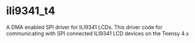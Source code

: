# ili9341_t4

A DMA enabled SPI driver for ILI9341 LCDs. This driver code for communicating with SPI connected ILI9341 LCD devices on the Teensy 4.x